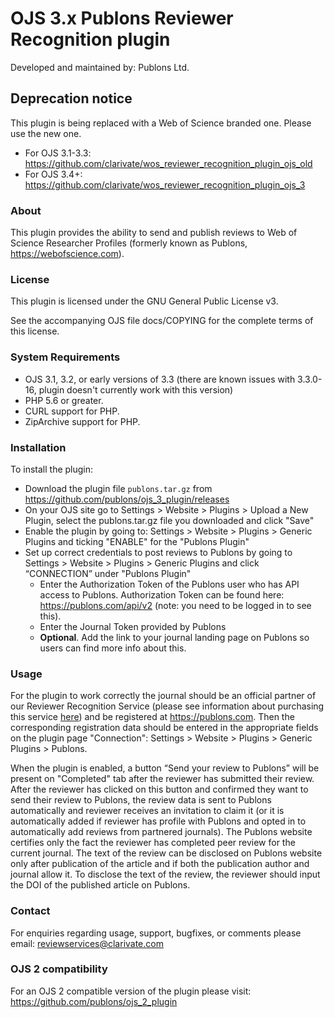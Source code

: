 # OJS 3.x Publons Reviewer Recognition plugin

Developed and maintained by: Publons Ltd.

## Deprecation notice
This plugin is being replaced with a Web of Science branded one. Please use the new one. 
- For OJS 3.1-3.3: https://github.com/clarivate/wos_reviewer_recognition_plugin_ojs_old
- For OJS 3.4+: https://github.com/clarivate/wos_reviewer_recognition_plugin_ojs_3

### About
This plugin provides the ability to send and publish reviews to Web of Science Researcher Profiles (formerly known as Publons, https://webofscience.com).

### License
This plugin is licensed under the GNU General Public License v3.

See the accompanying OJS file docs/COPYING for the complete terms of this license.

### System Requirements
- OJS 3.1, 3.2, or early versions of 3.3 (there are known issues with 3.3.0-16, plugin doesn't currently work with this version)
- PHP 5.6 or greater.
- CURL support for PHP.
- ZipArchive support for PHP.

### Installation
To install the plugin:
 - Download the plugin file `publons.tar.gz` from https://github.com/publons/ojs_3_plugin/releases
 - On your OJS site go to Settings > Website > Plugins > Upload a New Plugin,
   select the publons.tar.gz file you downloaded  and click "Save"
 - Enable the plugin by going to:  Settings > Website > Plugins > Generic Plugins and ticking "ENABLE" for the "Publons Plugin"
 - Set up correct credentials to post reviews to Publons by going to Settings > Website > Plugins > Generic Plugins and click “CONNECTION” under "Publons Plugin"
   - Enter the Authorization Token of the Publons user who has API access to Publons. Authorization Token can be found here: https://publons.com/api/v2 (note: you need to be logged in to see this).
   - Enter the Journal Token provided by Publons
   - __Optional__. Add the link to your journal landing page on Publons so users can find more info about this.

### Usage
For the plugin to work correctly the journal should be an official partner of our Reviewer Recognition Service (please see information about purchasing this service [here](https://publons.com/benefits/publishers)) and be registered at https://publons.com. Then the corresponding registration data should be entered in the appropriate fields on the plugin page "Connection": Settings > Website > Plugins > Generic Plugins > Publons.


When the plugin is enabled, a button “Send your review to Publons” will be present on "Completed" tab after the reviewer has submitted their review. After the reviewer has clicked on this button and confirmed they want to send their review to Publons, the review data is sent to Publons automatically and reviewer receives an invitation to claim it (or it is automatically added if reviewer has profile with Publons and opted in to automatically add reviews from partnered journals).
The Publons website certifies only the fact the reviewer has completed peer review for the current journal. The text of the review can be disclosed on Publons website only after publication of the article and if both the publication author and journal allow it. To disclose the text of the review, the reviewer should input the DOI of the published article on Publons.

### Contact
For enquiries regarding usage, support, bugfixes, or comments please email:
reviewservices@clarivate.com

### OJS 2 compatibility 
For an OJS 2 compatible version of the plugin please visit:
https://github.com/publons/ojs_2_plugin
